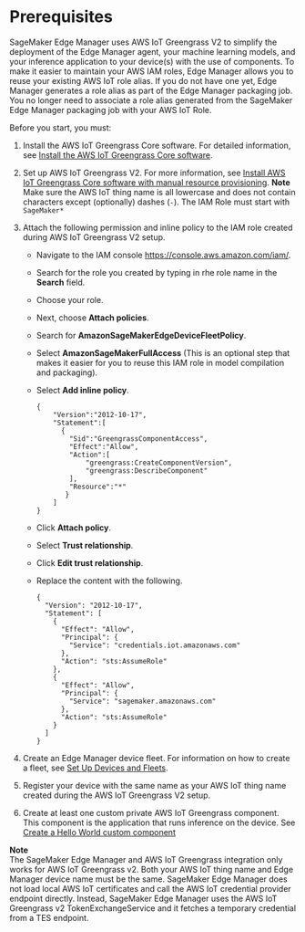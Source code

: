 # Prerequisites<a name="edge-greengrass-prerequisites"></a>

SageMaker Edge Manager uses AWS IoT Greengrass V2 to simplify the deployment of the Edge Manager agent, your machine learning models, and your inference application to your device\(s\) with the use of components\. To make it easier to maintain your AWS IAM roles, Edge Manager allows you to reuse your existing AWS IoT role alias\. If you do not have one yet, Edge Manager generates a role alias as part of the Edge Manager packaging job\. You no longer need to associate a role alias generated from the SageMaker Edge Manager packaging job with your AWS IoT Role\. 

Before you start, you must:

1. Install the AWS IoT Greengrass Core software\. For detailed information, see [Install the AWS IoT Greengrass Core software](https://docs.aws.amazon.com/greengrass/v2/developerguide/getting-started.html#install-greengrass-v2)\.

1. Set up AWS IoT Greengrass V2\. For more information, see [Install AWS IoT Greengrass Core software with manual resource provisioning](https://docs.aws.amazon.com/greengrass/v2/developerguide/manual-installation.html)\.
**Note**  
Make sure the AWS IoT thing name is all lowercase and does not contain characters except \(optionally\) dashes \(`‐`\)\.
The IAM Role must start with `SageMaker*`

1. Attach the following permission and inline policy to the IAM role created during AWS IoT Greengrass V2 setup\.
   + Navigate to the IAM console [https://console\.aws\.amazon\.com/iam/](https://console.aws.amazon.com/iam/)\.
   + Search for the role you created by typing in rhe role name in the **Search** field\.
   + Choose your role\.
   + Next, choose **Attach policies**\.
   + Search for **AmazonSageMakerEdgeDeviceFleetPolicy**\.
   + Select **AmazonSageMakerFullAccess** \(This is an optional step that makes it easier for you to reuse this IAM role in model compilation and packaging\)\.
   + Select **Add inline policy**\.

     ```
     {
         "Version":"2012-10-17",
         "Statement":[
           {
             "Sid":"GreengrassComponentAccess",
             "Effect":"Allow",
             "Action":[
                 "greengrass:CreateComponentVersion",
                 "greengrass:DescribeComponent"
             ],
             "Resource":"*"
            }
         ]
     }
     ```
   + Click **Attach policy**\.
   + Select **Trust relationship**\.
   + Click **Edit trust relationship**\.
   + Replace the content with the following\.

     ```
     {
       "Version": "2012-10-17",
       "Statement": [
         {
           "Effect": "Allow",
           "Principal": {
             "Service": "credentials.iot.amazonaws.com"
           },
           "Action": "sts:AssumeRole"
         },
         {
           "Effect": "Allow",
           "Principal": {
             "Service": "sagemaker.amazonaws.com"
           },
           "Action": "sts:AssumeRole"
         }
       ]
     }
     ```

1. Create an Edge Manager device fleet\. For information on how to create a fleet, see [Set Up Devices and Fleets](edge-device-fleet.md)\.

1. Register your device with the same name as your AWS IoT thing name created during the AWS IoT Greengrass V2 setup\.

1. Create at least one custom private AWS IoT Greengrass component\. This component is the application that runs inference on the device\. See [Create a Hello World custom component](edge-greengrass-custom-component.md#edge-greengrass-create-custom-component-how)

**Note**  
The SageMaker Edge Manager and AWS IoT Greengrass integration only works for AWS IoT Greengrass v2\.
Both your AWS IoT thing name and Edge Manager device name must be the same\.
SageMaker Edge Manager does not load local AWS IoT certificates and call the AWS IoT credential provider endpoint directly\. Instead, SageMaker Edge Manager uses the AWS IoT Greengrass v2 TokenExchangeService and it fetches a temporary credential from a TES endpoint\.